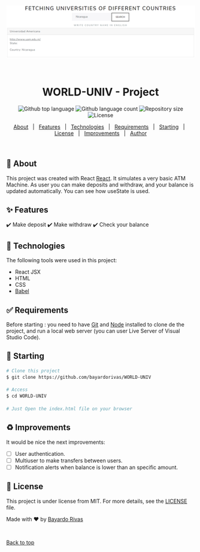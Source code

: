 ﻿<div align="center" id="top"> 
  <img src="./images/splash.png" alt="WORLD-UNIV Project" />

  &#xa0;

  <!-- <a href="https://realtimebustracker.netlify.app">Splash</a> -->
</div>

<h1 align="center">WORLD-UNIV - Project</h1>

<p align="center">
  <img alt="Github top language" src="https://img.shields.io/github/languages/top/bayardorivas/WORLD-UNIV?color=56BEB8">

  <img alt="Github language count" src="https://img.shields.io/github/languages/count/bayardorivas/WORLD-UNIV?color=56BEB8">

  <img alt="Repository size" src="https://img.shields.io/github/repo-size/bayardorivas/WORLD-UNIV?color=56BEB8">

  <img alt="License" src="https://img.shields.io/github/license/bayardorivas/WORLD-UNIV?color=56BEB8">

  <!-- <img alt="Github issues" src="https://img.shields.io/github/issues/bayardorivas/WORLD-UNIV?color=56BEB8" /> -->

  <!-- <img alt="Github forks" src="https://img.shields.io/github/forks/bayardorivas/WORLD-UNIV?color=56BEB8" /> -->

  <!-- <img alt="Github stars" src="https://img.shields.io/github/stars/bayardorivas/WORLD-UNIV?color=56BEB8" /> -->
</p>

<!-- Status -->

<!-- <h4 align="center"> 
	🚧  Real Time Bus Tracker 🚀 Under construction...  🚧
</h4> 

<hr> -->

<p align="center">
  <a href="#dart-about">About</a> &#xa0; | &#xa0; 
  <a href="#sparkles-features">Features</a> &#xa0; | &#xa0;
  <a href="#rocket-technologies">Technologies</a> &#xa0; | &#xa0;
  <a href="#white_check_mark-requirements">Requirements</a> &#xa0; | &#xa0;
  <a href="#checkered_flag-starting">Starting</a> &#xa0; | &#xa0;
  <a href="#memo-license">License</a> &#xa0; | &#xa0;
  <a href="#recycle-improvements">Improvements</a> &#xa0; | &#xa0;	
  <a href="https://github.com/bayardorivas" target="_blank">Author</a>
</p>

<br>

## :dart: About ##

This project was created with React [React](https://en.reactjs.org/). It simulates a very basic ATM Machine. As user you can make deposits and withdraw, and your balance is updated automatically. You can see how useState is used.

## :sparkles: Features ##

:heavy_check_mark: Make deposit
:heavy_check_mark: Make withdraw
:heavy_check_mark: Check your balance

## :rocket: Technologies ##

The following tools were used in this project:

- React JSX 
- HTML
- CSS
- [Babel](https://babeljs.io/)

## :white_check_mark: Requirements ##

Before starting : you need to have [Git](https://git-scm.com) and [Node](https://nodejs.org/en/) installed to clone de the project, and run a local web server (you can user Live Server of Visual Studio Code).

## :checkered_flag: Starting ##

```bash
# Clone this project
$ git clone https://github.com/bayardorivas/WORLD-UNIV

# Access
$ cd WORLD-UNIV

# Just Open the index.html file on your browser
```
## :recycle: Improvements ##

It would be nice the next improvements:
- [ ] User authentication.
- [ ] Multiuser to make transfers between users.
- [ ] Notification alerts when balance is lower than an specific amount.

## :memo: License ##

This project is under license from MIT. For more details, see the [LICENSE](LICENSE.md) file.


Made with :heart: by <a href="https://github.com/bayardorivas" target="_blank">Bayardo Rivas</a>

&#xa0;

<a href="#top">Back to top</a>
